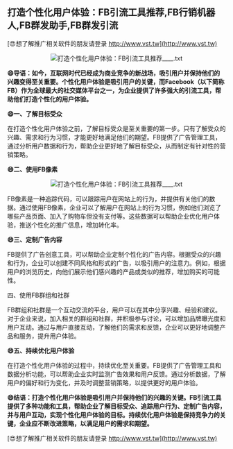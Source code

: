 ## **打造个性化用户体验：FB引流工具推荐,FB行销机器人,FB群发助手,FB群发引流**

[😍想了解推广相关软件的朋友请登录 http://www.vst.tw](http://www.vst.tw)

 <center><img src="https://vst.tw/MP4/tuiguang/png/0.png" alt="打造个性化用户体验：FB引流工具推荐____.txt"></center>

**😄导语：如今，互联网时代已经成为商业竞争的新战场，吸引用户并保持他们的兴趣变得至关重要。个性化用户体验是吸引用户的关键，而Facebook（以下简称FB）作为全球最大的社交媒体平台之一，为企业提供了许多强大的引流工具，帮助他们打造个性化的用户体验。**

**😄一、了解目标受众**

在打造个性化用户体验之前，了解目标受众是至关重要的第一步。只有了解受众的兴趣、需求和行为习惯，才能更好地满足他们的期望。FB提供了广告管理工具，通过分析用户数据和行为，帮助企业更好地了解目标受众，从而制定有针对性的营销策略。

**😄二、使用FB像素**

 <center><img src="https://vst.tw/MP4/tuiguang/png/7.png" alt="打造个性化用户体验：FB引流工具推荐____.txt"></center>

FB像素是一种追踪代码，可以跟踪用户在网站上的行为，并提供有关他们的数据。通过使用FB像素，企业可以了解用户在网站上的行为习惯，例如他们浏览了哪些产品页面、加入了购物车但没有支付等。这些数据可以帮助企业优化用户体验，推送个性化的推广信息，增加转化率。

**😄三、定制广告内容**

FB提供了广告创意工具，可以帮助企业定制个性化的广告内容。根据受众的兴趣和行为，企业可以创建不同风格和形式的广告，以吸引用户的注意力。例如，根据用户的浏览历史，向他们展示他们感兴趣的产品或类似的推荐，增加购买的可能性。

四、使用FB群组和社群

FB群组和社群是一个互动交流的平台，用户可以在其中分享兴趣、经验和建议。对于企业来说，加入相关的群组和社群，并积极参与讨论，可以增加品牌曝光度和用户互动。通过与用户直接互动，了解他们的需求和反馈，企业可以更好地调整产品和服务，提升用户体验。

**😄五、持续优化用户体验**

在打造个性化用户体验的过程中，持续优化至关重要。FB提供了广告管理工具和数据分析功能，可以帮助企业实时监测广告效果和用户反馈。通过分析数据，了解用户的偏好和行为变化，并及时调整营销策略，以提供更好的用户体验。

**😄结语：打造个性化用户体验是吸引用户并保持他们的兴趣的关键。FB引流工具提供了多种功能和工具，帮助企业了解目标受众、追踪用户行为、定制广告内容，并与用户互动，实现个性化用户体验的目标。持续优化用户体验是保持竞争力的关键，企业应不断改进策略，以满足用户的需求和期望。**

[😍想了解推广相关软件的朋友请登录 http://www.vst.tw](http://www.vst.tw)



